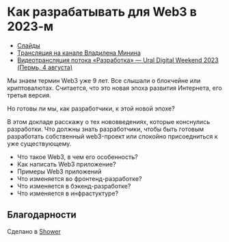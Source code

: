 # Как разрабатывать для Web3 в 2023-м

- [Слайды](https://alexey-avdeev.com/web3-for-front-end-developers/)
- [Трансляция на канале Владилена Минина](https://www.youtube.com/live/oRJSUI58B0A?feature=share&t=10644)
- [Видеотрансляция потока «Разработка» — Ural Digital Weekend 2023 (Пермь, 4 августа)](https://www.youtube.com/live/xhHwK-6uyIo?feature=share&t=27311)

Мы знаем термин Web3 уже 9 лет. Все слышали о блокчейне или криптовалютах. Считается, что это новая эпоха развития Интернета, его третья версия.

Но готовы ли мы, как разработчики, к этой новой эпохе?

В этом докладе расскажу о тех нововведениях, которые конснулись разработки. Что должны знать разработчики, чтобы быть готовым разработать собственный web3-проект или спокойно присоедниться к уже существующему.

- Что такое Web3, в чем его особенность?
- Как написать Web3 приложение?
- Примеры Web3 приложений
- Что изменяется во фронтенд-разработке?
- Что изменяется в бэкенд-разработке?
- Что изменяется в инфрастуктуре?

## Благодарности

Сделано в [Shower](https://github.com/shower/shower)
